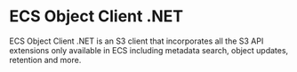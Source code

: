 ECS Object Client .NET
=========

ECS Object Client .NET is an S3 client that incorporates all the S3 API extensions only available in ECS including metadata search, object updates, retention and more.
